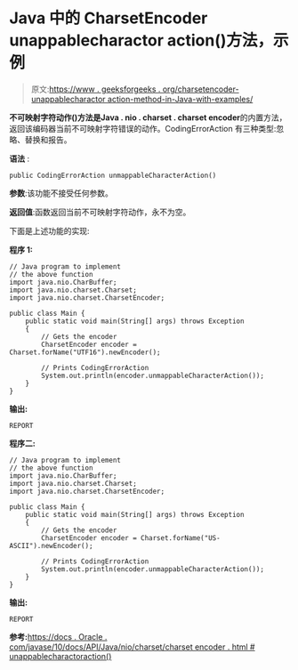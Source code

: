 # Java 中的 CharsetEncoder unappablecharactor action()方法，示例

> 原文:[https://www . geeksforgeeks . org/charsetencoder-unappablecharactor action-method-in-Java-with-examples/](https://www.geeksforgeeks.org/charsetencoder-unmappablecharacteraction-method-in-java-with-examples/)

**不可映射字符动作()**方法是**Java . nio . charset . charset encoder**的内置方法，返回该编码器当前不可映射字符错误的动作。CodingErrorAction 有三种类型:忽略、替换和报告。

**语法** :

```
public CodingErrorAction unmappableCharacterAction()
```

**参数**:该功能不接受任何参数。

**返回值**:函数返回当前不可映射字符动作，永不为空。

下面是上述功能的实现:

**程序 1:**

```
// Java program to implement
// the above function
import java.nio.CharBuffer;
import java.nio.charset.Charset;
import java.nio.charset.CharsetEncoder;

public class Main {
    public static void main(String[] args) throws Exception
    {
        // Gets the encoder
        CharsetEncoder encoder = Charset.forName("UTF16").newEncoder();

        // Prints CodingErrorAction
        System.out.println(encoder.unmappableCharacterAction());
    }
}
```

**输出:**

```
REPORT

```

**程序二:**

```
// Java program to implement
// the above function
import java.nio.CharBuffer;
import java.nio.charset.Charset;
import java.nio.charset.CharsetEncoder;

public class Main {
    public static void main(String[] args) throws Exception
    {
        // Gets the encoder
        CharsetEncoder encoder = Charset.forName("US-ASCII").newEncoder();

        // Prints CodingErrorAction
        System.out.println(encoder.unmappableCharacterAction());
    }
}
```

**输出:**

```
REPORT

```

**参考:**[https://docs . Oracle . com/javase/10/docs/API/Java/nio/charset/charset encoder . html # unappablecharactoraction()](https://docs.oracle.com/javase/10/docs/api/java/nio/charset/CharsetEncoder.html#unmappableCharacterAction())